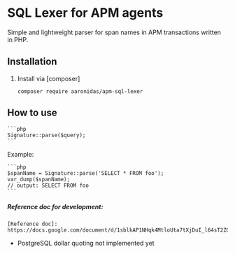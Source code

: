 # SQL Lexer for APM agents

Simple and lightweight parser for span names in APM transactions written in PHP.

## Installation

1) Install via [composer]

    ```shell script
    composer require aaronidas/apm-sql-lexer
    ```

## How to use

    ```php
    Signature::parse($query);
    ```
Example:

    ```php
    $spanName = Signature::parse('SELECT * FROM foo');
    var_dump($spanName);
    // output: SELECT FROM foo
    ```

##### Reference doc for development:
    [Reference doc]: https://docs.google.com/document/d/1sblkAP1NHqk4MtloUta7tXjDuI_l64sT2ZQ_UFHuytA/edit#heading=h.549ltma0zvhu

* PostgreSQL dollar quoting not implemented yet
